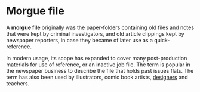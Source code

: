 # Morgue file

A **morgue file** originally was the paper-folders containing 
old files and notes that were kept by criminal investigators, 
and old article clippings kept by newspaper reporters, in 
case they became of later use as a quick-reference.

In modern usage, its scope has expanded to cover many 
post-production materials for use of reference, or an 
inactive job file. The term is popular in the newspaper 
business to describe the file that holds past issues 
flats. The term has also been used by illustrators, 
comic book artists, [designers][1] and teachers.

[1]: http://archive.is/RcpY
 

